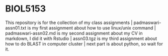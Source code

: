 # BIOL5153
This repository is for the collection of my class assignments |
padmaswari-assn01.txt is my first assignment about how to use linux/unix command |
padmaswari-assn02.md is my second assignment about my CV in markdown, I did it with Rstudio |
assn03.tgz is my third assignment about how to do BLAST in computer cluster |
next part is about python, so wait for it.
